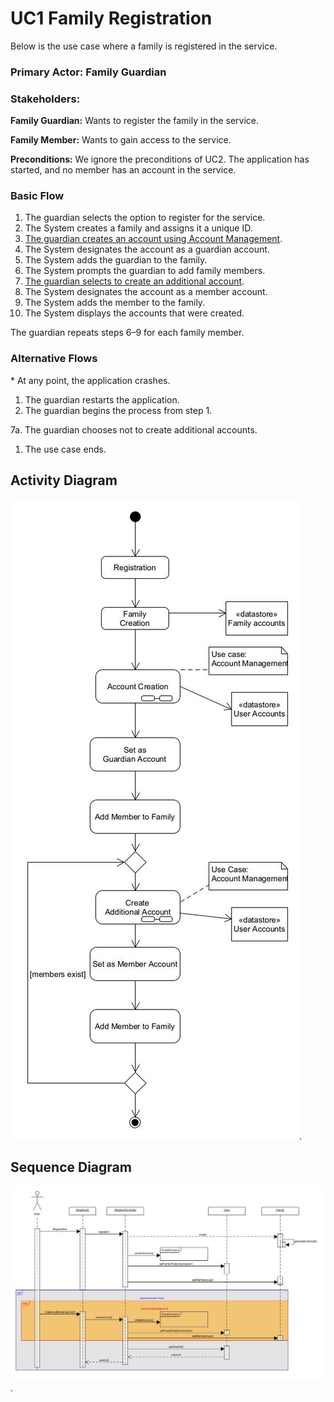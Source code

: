 # UC1 Family Registration
Below is the use case where a family is registered in the service.

### Primary Actor: Family Guardian

### Stakeholders:

**Family Guardian:** Wants to register the family in the service.

**Family Member:** Wants to gain access to the service.

**Preconditions:** We ignore the preconditions of UC2. The application has started, and no member has an account in the service.

### Basic Flow
1. The guardian selects the option to register for the service.
2. The System creates a family and assigns it a unique ID.
3. [The guardian creates an account using Account Management](uc2-account-management.md "Use Case Inclusion [# UC2 Account Management]/[Create Account]").
4. The System designates the account as a guardian account.
5. The System adds the guardian to the family.
6. The System prompts the guardian to add family members.
7. [The guardian selects to create an additional account](uc2-account-management.md "Use Case Inclusion [# UC2 Account Management]/[Create Account]").
8. The System designates the account as a member account.
9. The System adds the member to the family.
10. The System displays the accounts that were created.

The guardian repeats steps 6–9 for each family member.

### Alternative Flows

\* At any point, the application crashes.  
1. The guardian restarts the application.  
2. The guardian begins the process from step 1.

7a. The guardian chooses not to create additional accounts.  
   1. The use case ends.

## Activity Diagram
![image](/docs/markdown/uml/requirements/en-US/uc1-activity-diagram.jpg).

## Sequence Diagram
![image](/docs/markdown/uml/requirements/en-US/uc1-sequence-diagram.jpg).